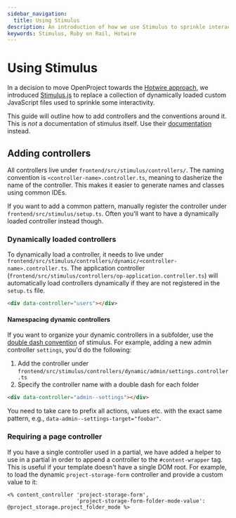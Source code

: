 ```yaml
---
sidebar_navigation:
  title: Using Stimulus
description: An introduction of how we use Stimulus to sprinkle interactivity
keywords: Stimulus, Ruby on Rail, Hotwire
---
```




# Using  Stimulus

In a decision to move OpenProject towards the [Hotwire approach](https://hotwired.dev/), we introduced [Stimulus.js](https://stimulus.hotwired.dev) to replace a collection of dynamically loaded custom JavaScript files used to sprinkle some interactivity.

This guide will outline how to add controllers and the conventions around it. This is _not_ a documentation of stimulus itself. Use their [documentation](https://stimulus.hotwired.dev) instead.

## Adding controllers

All controllers live under `frontend/src/stimulus/controllers/`. The naming convention is `<controller-name>.controller.ts`, meaning to dasherize the name of the controller. This makes it easier to generate names and classes using common IDEs.

If you want to add a common pattern, manually register the controller under `frontend/src/stimulus/setup.ts`. Often you'll want to have a dynamically loaded controller instead though.

### Dynamically loaded controllers

To dynamically load a controller, it needs to live under `frontend/src/stimulus/controllers/dynamic/<controller-name>.controller.ts`.
The application controller (`frontend/src/stimulus/controllers/op-application.controller.ts`) will automatically load controllers dynamically if they are not registered in the `setup.ts` file.

```html
<div data-controller="users"></div>
```

#### Namespacing dynamic controllers

If you want to organize your dynamic controllers in a subfolder, use the [double dash convention](https://stimulus.hotwired.dev/handbook/installing#controller-filenames-map-to-identifiers) of stimulus. For example, adding a new admin controller `settings`, you'd do the following:

1. Add the controller under `frontend/src/stimulus/controllers/dynamic/admin/settings.controller.ts`
2. Specify the controller name with a double dash for each folder

```html
<div data-controller="admin--settings"></div>
```

You need to take care to prefix all actions, values etc. with the exact same pattern, e.g., `data-admin--settings-target="foobar"`.

### Requiring a page controller

If you have a single controller used in a partial, we have added a helper to use in a partial in order to append a controller to the `#content-wrapper` tag. This is useful if your template doesn't have a single DOM root. For example, to load the dynamic `project-storage-form` controller and provide a custom value to it:

```erb
<% content_controller 'project-storage-form',
                      'project-storage-form-folder-mode-value': @project_storage.project_folder_mode %>
```
